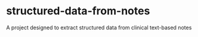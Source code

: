# structured-data-from-notes
A project designed to extract structured data from clinical text-based notes
